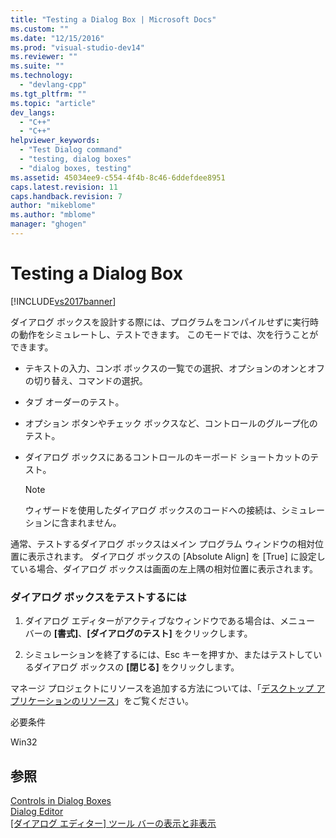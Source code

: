 ```yaml
---
title: "Testing a Dialog Box | Microsoft Docs"
ms.custom: ""
ms.date: "12/15/2016"
ms.prod: "visual-studio-dev14"
ms.reviewer: ""
ms.suite: ""
ms.technology: 
  - "devlang-cpp"
ms.tgt_pltfrm: ""
ms.topic: "article"
dev_langs: 
  - "C++"
  - "C++"
helpviewer_keywords: 
  - "Test Dialog command"
  - "testing, dialog boxes"
  - "dialog boxes, testing"
ms.assetid: 45034ee9-c554-4f4b-8c46-6ddefdee8951
caps.latest.revision: 11
caps.handback.revision: 7
author: "mikeblome"
ms.author: "mblome"
manager: "ghogen"
---
```

# Testing a Dialog Box
[!INCLUDE[vs2017banner](../assembler/inline/includes/vs2017banner.md)]

ダイアログ ボックスを設計する際には、プログラムをコンパイルせずに実行時の動作をシミュレートし、テストできます。 このモードでは、次を行うことができます。  
  
-   テキストの入力、コンボ ボックスの一覧での選択、オプションのオンとオフの切り替え、コマンドの選択。  
  
-   タブ オーダーのテスト。  
  
-   オプション ボタンやチェック ボックスなど、コントロールのグループ化のテスト。  
  
-   ダイアログ ボックスにあるコントロールのキーボード ショートカットのテスト。  
  
    > [!NOTE]
    >  ウィザードを使用したダイアログ ボックスのコードへの接続は、シミュレーションに含まれません。  
  
 通常、テストするダイアログ ボックスはメイン プログラム ウィンドウの相対位置に表示されます。 ダイアログ ボックスの \[Absolute Align\] を \[True\] に設定している場合、ダイアログ ボックスは画面の左上隅の相対位置に表示されます。  
  
### ダイアログ ボックスをテストするには  
  
1.  ダイアログ エディターがアクティブなウィンドウである場合は、メニュー バーの **\[書式\]**、**\[ダイアログのテスト\]** をクリックします。  
  
2.  シミュレーションを終了するには、Esc キーを押すか、またはテストしているダイアログ ボックスの **\[閉じる\]** をクリックします。  
  
 マネージ プロジェクトにリソースを追加する方法については、「[デスクトップ アプリケーションのリソース](../Topic/Resources%20in%20Desktop%20Apps.md)」をご覧ください。  
  
 必要条件  
  
 Win32  
  
## 参照  
 [Controls in Dialog Boxes](../mfc/controls-in-dialog-boxes.md)   
 [Dialog Editor](../mfc/dialog-editor.md)   
 [\[ダイアログ エディター\] ツール バーの表示と非表示](../Topic/Showing%20or%20Hiding%20the%20Dialog%20Editor%20Toolbar.md)